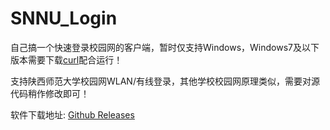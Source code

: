 # SNNU_Login

自己搞一个快速登录校园网的客户端，暂时仅支持Windows，Windows7及以下版本需要下载[curl](https://cdn.jsdelivr.net/gh/HXHGTS/SNNU_Login/main/curl.exe)配合运行！

支持陕西师范大学校园网WLAN/有线登录，其他学校校园网原理类似，需要对源代码稍作修改即可！

软件下载地址: [Github Releases](https://github.com/HXHGTS/SNNU_Login/releases/latest/download/SNNU_Login.exe)
